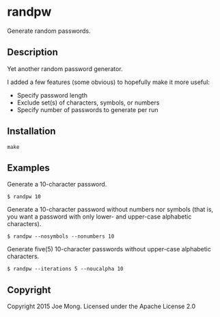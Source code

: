 randpw
======

Generate random passwords.

Description
-----------

Yet another random password generator.

I added a few features (some obvious) to hopefully make it more useful:

- Specify password length
- Exclude set(s) of characters, symbols, or numbers
- Specify number of passwords to generate per run


Installation
------------

    make
    
Examples
--------

Generate a 10-character password.
```
$ randpw 10
```

Generate a 10-character password without numbers nor symbols
(that is, you want a password with only lower- and
upper-case alphabetic characters).
```
$ randpw --nosymbols --nonumbers 10
```

Generate five(5) 10-character passwords without upper-case
alphabetic characters.
```
$ randpw --iterations 5 --noucalpha 10
```

Copyright
---------

Copyright 2015 Joe Mong. Licensed under the Apache License 2.0
